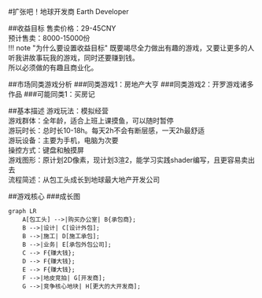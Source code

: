 #扩张吧！地球开发商 Earth Developer

##收益目标
售卖价格：29-45CNY  
预计售卖：8000-15000份  
!!! note "为什么要设置收益目标"
    既要竭尽全力做出有趣的游戏，又要让更多的人听我讲故事玩我的游戏，同时还要赚到钱。  
    所以必须做的有趣且商业化。


##市场同类游戏分析
###同类游戏1：房地产大亨
###同类游戏2：开罗游戏诸多作品
###可能同类1：买房记


##基本描述
游戏玩法：模拟经营  
游戏群体：全年龄，适合上班上课摸鱼，可以随时暂停  
游玩时长：总时长10-18h。每天2h不会有断层感，一天2h最舒适  
游玩设备：主要为手机，电脑为次要  
操控方式：键盘和触摸屏  
游戏图形：原计划2D像素，现计划3渲2，能学习实践shader编写，且更容易卖出去  
流程简述：从包工头成长到地球最大地产开发公司  


##游戏核心
###成长图

```mermaid
graph LR
    A[包工头] -->|购买办公室| B{承包商};
    B -->|设计| C[设计外包];
    B -->|施工| D[施工承包];
    B -->|业务| E[承包外包公司];
    C --> F{赚大钱};
    D --> F{赚大钱};
    E --> F{赚大钱};
    F -->|地皮竞拍| G[开发商];
    G -->|竞争核心地块| H[更大的大开发商];
```
